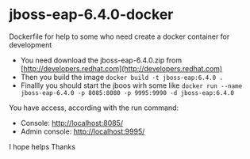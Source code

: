 # jboss-eap-6.4.0-docker
Dockerfile for help to some who need create a docker container for development

* You need download the jboss-eap-6.4.0.zip from [http://developers.redhat.com](http://developers.redhat.com)
* Then you build the image `` docker build -t jboss-eap:6.4.0 . ``
* Finallly you should start the jboos wirh some like `` docker run --name jboss-eap-6.4.0 -p 8085:8080 -p 9995:9990 -d jboss-eap:6.4.0 ``

You have access, according with the run command:
* Console: [http://localhost:8085/](http://localhost:8085/)
* Admin console: [http://localhost:9995/](http://localhost:9995/)


I hope helps
Thanks

